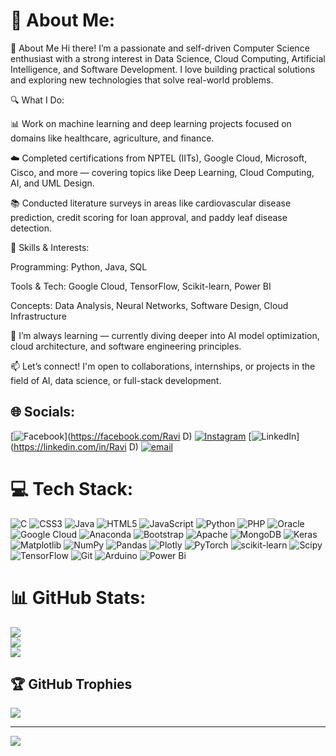 # 💫 About Me:
👋 About Me
Hi there! I’m a passionate and self-driven Computer Science enthusiast with a strong interest in Data Science, Cloud Computing, Artificial Intelligence, and Software Development. I love building practical solutions and exploring new technologies that solve real-world problems.

🔍 What I Do:

📊 Work on machine learning and deep learning projects focused on domains like healthcare, agriculture, and finance.

☁️ Completed certifications from NPTEL (IITs), Google Cloud, Microsoft, Cisco, and more — covering topics like Deep Learning, Cloud Computing, AI, and UML Design.

📚 Conducted literature surveys in areas like cardiovascular disease prediction, credit scoring for loan approval, and paddy leaf disease detection.

🧠 Skills & Interests:

Programming: Python, Java, SQL

Tools & Tech: Google Cloud, TensorFlow, Scikit-learn, Power BI

Concepts: Data Analysis, Neural Networks, Software Design, Cloud Infrastructure

🌱 I’m always learning — currently diving deeper into AI model optimization, cloud architecture, and software engineering principles.

📫 Let’s connect! I'm open to collaborations, internships, or projects in the field of AI, data science, or full-stack development.


## 🌐 Socials:
[![Facebook](https://img.shields.io/badge/Facebook-%231877F2.svg?logo=Facebook&logoColor=white)](https://facebook.com/Ravi D) [![Instagram](https://img.shields.io/badge/Instagram-%23E4405F.svg?logo=Instagram&logoColor=white)](https://instagram.com/ravid_46) [![LinkedIn](https://img.shields.io/badge/LinkedIn-%230077B5.svg?logo=linkedin&logoColor=white)](https://linkedin.com/in/Ravi D) [![email](https://img.shields.io/badge/Email-D14836?logo=gmail&logoColor=white)](mailto:ravibhagya63@gmail.com) 

# 💻 Tech Stack:
![C](https://img.shields.io/badge/c-%2300599C.svg?style=flat-square&logo=c&logoColor=white) ![CSS3](https://img.shields.io/badge/css3-%231572B6.svg?style=flat-square&logo=css3&logoColor=white) ![Java](https://img.shields.io/badge/java-%23ED8B00.svg?style=flat-square&logo=openjdk&logoColor=white) ![HTML5](https://img.shields.io/badge/html5-%23E34F26.svg?style=flat-square&logo=html5&logoColor=white) ![JavaScript](https://img.shields.io/badge/javascript-%23323330.svg?style=flat-square&logo=javascript&logoColor=%23F7DF1E) ![Python](https://img.shields.io/badge/python-3670A0?style=flat-square&logo=python&logoColor=ffdd54) ![PHP](https://img.shields.io/badge/php-%23777BB4.svg?style=flat-square&logo=php&logoColor=white) ![Oracle](https://img.shields.io/badge/Oracle-F80000?style=flat-square&logo=oracle&logoColor=white) ![Google Cloud](https://img.shields.io/badge/GoogleCloud-%234285F4.svg?style=flat-square&logo=google-cloud&logoColor=white) ![Anaconda](https://img.shields.io/badge/Anaconda-%2344A833.svg?style=flat-square&logo=anaconda&logoColor=white) ![Bootstrap](https://img.shields.io/badge/bootstrap-%238511FA.svg?style=flat-square&logo=bootstrap&logoColor=white) ![Apache](https://img.shields.io/badge/apache-%23D42029.svg?style=flat-square&logo=apache&logoColor=white) ![MongoDB](https://img.shields.io/badge/MongoDB-%234ea94b.svg?style=flat-square&logo=mongodb&logoColor=white) ![Keras](https://img.shields.io/badge/Keras-%23D00000.svg?style=flat-square&logo=Keras&logoColor=white) ![Matplotlib](https://img.shields.io/badge/Matplotlib-%23ffffff.svg?style=flat-square&logo=Matplotlib&logoColor=black) ![NumPy](https://img.shields.io/badge/numpy-%23013243.svg?style=flat-square&logo=numpy&logoColor=white) ![Pandas](https://img.shields.io/badge/pandas-%23150458.svg?style=flat-square&logo=pandas&logoColor=white) ![Plotly](https://img.shields.io/badge/Plotly-%233F4F75.svg?style=flat-square&logo=plotly&logoColor=white) ![PyTorch](https://img.shields.io/badge/PyTorch-%23EE4C2C.svg?style=flat-square&logo=PyTorch&logoColor=white) ![scikit-learn](https://img.shields.io/badge/scikit--learn-%23F7931E.svg?style=flat-square&logo=scikit-learn&logoColor=white) ![Scipy](https://img.shields.io/badge/SciPy-%230C55A5.svg?style=flat-square&logo=scipy&logoColor=%white) ![TensorFlow](https://img.shields.io/badge/TensorFlow-%23FF6F00.svg?style=flat-square&logo=TensorFlow&logoColor=white) ![Git](https://img.shields.io/badge/git-%23F05033.svg?style=flat-square&logo=git&logoColor=white) ![Arduino](https://img.shields.io/badge/-Arduino-00979D?style=flat-square&logo=Arduino&logoColor=white) ![Power Bi](https://img.shields.io/badge/power_bi-F2C811?style=flat-square&logo=powerbi&logoColor=black)
# 📊 GitHub Stats:
![](https://github-readme-stats.vercel.app/api?username=Ravi8548&theme=vue-dark&hide_border=false&include_all_commits=true&count_private=true)<br/>
![](https://nirzak-streak-stats.vercel.app/?user=Ravi8548&theme=vue-dark&hide_border=false)<br/>
![](https://github-readme-stats.vercel.app/api/top-langs/?username=Ravi8548&theme=vue-dark&hide_border=false&include_all_commits=true&count_private=true&layout=compact)

## 🏆 GitHub Trophies
![](https://github-profile-trophy.vercel.app/?username=Ravi8548&theme=radical&no-frame=false&no-bg=true&margin-w=4)



---
[![](https://visitcount.itsvg.in/api?id=Ravi8548&icon=0&color=0)](https://visitcount.itsvg.in)

<!-- Proudly created with GPRM ( https://gprm.itsvg.in ) -->
